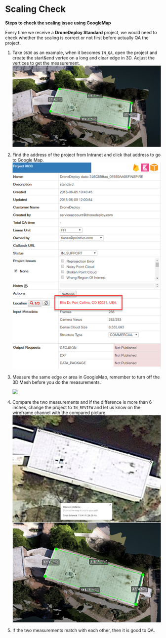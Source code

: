 # Scaling Check

**Steps to check the scaling issue using GoogleMap**

Every time we receive a **DroneDeploy Standard** project, we would need to check whether the scaling is correct or not first before actually QA the project.

1. Take `9630` as an example, when it becomes `IN_QA`, open the project and create the start&end vertex on a long and clear edge in 3D. Adjust the vertices to get the measurement. ![](../.gitbook/assets/pv-measurement.jpg)
2. Find the address of the project from Intranet and click that address to go to Google Map. ![](../.gitbook/assets/address.jpg)
3. Measure the same edge or area in GoogleMap, remember to turn off the 3D Mesh before you do the measurements. 

   ![](http://pointivo-drop.s3.amazonaws.com/TianzeMedia/GoogleMap.gif)

4. Compare the two measurements and if the difference is more than 6 inches, change the project to `IN_REVIEW` and let us know on the wireframe channel with the compared picture. ![](../.gitbook/assets/comparison.jpg)
5. If the two measurements match with each other, then it is good to QA.

